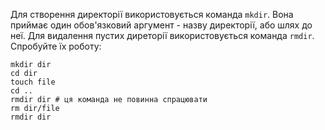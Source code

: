 Для створення директорії використовується команда `mkdir`. Вона приймає один обов'язковий аргумент - назву директорії, або шлях до неї.
Для видалення пустих диреторії використовується команда `rmdir`.
Спробуйте їх роботу:
```
mkdir dir
cd dir 
touch file
cd ..
rmdir dir # ця команда не повинна спрацювати
rm dir/file
rmdir dir
``` 
